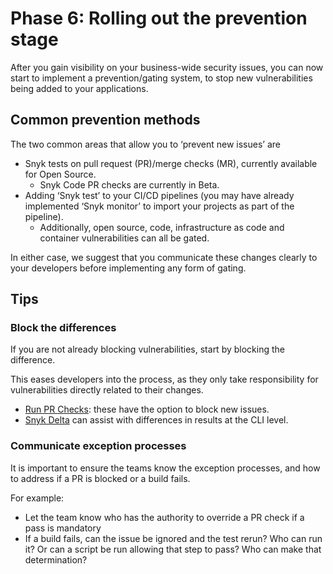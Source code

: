 # Phase 6: Rolling out the prevention stage

After you gain visibility on your business-wide security issues, you can now start to implement a prevention/gating system, to stop new vulnerabilities being added to your applications.

## Common prevention methods

The two common areas that allow you to ‘prevent new issues’ are&#x20;

* Snyk tests on pull request (PR)/merge checks (MR),  currently available for Open Source.&#x20;
  * Snyk Code PR checks are currently in Beta.
* Adding ‘Snyk test’ to your CI/CD pipelines (you may have already implemented ‘Snyk monitor’ to import your projects as part of the pipeline).&#x20;
  * Additionally, open source, code, infrastructure as code and container vulnerabilities can all be gated.

In either case, we suggest that you communicate these changes clearly to your developers before implementing any form of gating.

## Tips

### Block the differences

If you are not already blocking vulnerabilities, start by blocking the difference.

This eases developers into the process, as they only take responsibility for vulnerabilities directly related to their changes.&#x20;

* [Run PR Checks](../../../scan-application-code/run-pr-checks/): these have the option to block new issues.&#x20;
* [Snyk Delta](../../../snyk-cli/scan-and-maintain-projects-using-the-cli/cli-tools/snyk-delta.md) can assist with differences in results at the CLI level.

### Communicate exception processes

It is important to ensure the teams know the exception processes, and how to address if a PR is blocked or a build fails.&#x20;

For example:

* Let the team know who has the authority to override a PR check if a pass is mandatory
* If a build fails, can the issue be ignored and the test rerun? Who can run it? Or can a script be run allowing that step to pass? Who can make that determination?

